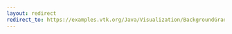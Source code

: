 ```yaml
---
layout: redirect
redirect_to: https://examples.vtk.org/Java/Visualization/BackgroundGradient/
---
```

